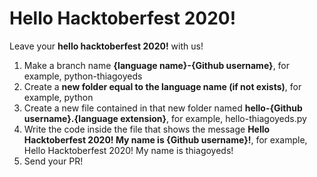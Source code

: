 # Hello Hacktoberfest 2020!

Leave your **hello hacktoberfest 2020!** with us!

1. Make a branch name **{language name}-{Github username}**, for example, python-thiagoyeds
2. Create a **new folder equal to the language name (if not exists)**, for example, python
3. Create a new file contained in that new folder named **hello-{Github username}.{language extension}**, for example, hello-thiagoyeds.py
4. Write the code inside the file that shows the message **Hello Hacktoberfest 2020! My name is {Github username}!**, for example, Hello Hacktoberfest 2020! My name is thiagoyeds!
5. Send your PR!

